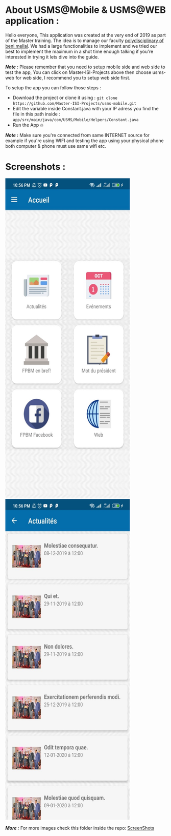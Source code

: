 # About USMS@Mobile & USMS@WEB application :
Hello everyone, This application was created at the very end of 2019 as part of the Master training. The idea is to manage our faculty 
[polydisciplinary of beni mellal](http://www.fpbm.ma/new/). We had a large functionalities to implement and we tried our best 
to implement the maximum in a shot time enough talking if you're interested in trying it lets dive into the guide.

***Note :***	Please remember that you need to setup mobile side and web side to test the app, You can click on Master-ISI-Projects above then
choose usms-web for web side, I recommend you to setup web side first.

To setup the app you can follow those steps :

 - Download the project or clone it using : `git clone https://github.com/Master-ISI-Projects/usms-mobile.git`
 - Edit the variable inside Constant.java with your IP adress you find the file in this path inside : `app/src/main/java/com/USMS/Mobile/Helpers/Constant.java`
 - Run the App :fire:

***Note :***	Make sure you're connected from same INTERNET source for example if you're using WIFI and testing the app
using your physical phone both computer & phone must use same wifi etc.

# Screenshots :

<img height="1000" style="float: left;
    margin-right: 10px;" width="390" 
    src="https://github.com/Master-ISI-Projects/usms-mobile/blob/master/screenshots/Normal_visitor_%20home.jpg" />
<img height="1000" width="390" 
src="https://github.com/Master-ISI-Projects/usms-mobile/blob/master/screenshots/Normal_visitor_news.jpg" />

***More :*** For more images check this folder inside the repo: [ScreenShots](https://github.com/Master-ISI-Projects/usms-mobile/tree/master/screenshots)
